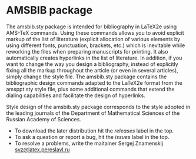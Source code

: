 # AMSBIB package

The amsbib.sty package is intended for bibliography in LaTeX2e using AMS-TeX commands. 
Using these commands allows you to avoid explicit markup of the list of literature (explicit allocation of various elements by using different fonts, punctuation, brackets, etc.) which is inevitable while reworking the files when preparing manuscripts for printing.
It also automatically creates hyperlinks in the list of literature. 
In addition, if you want to change the way you design a bibliography, instead of explicitly fixing all the markup throughout the article (or even in several articles), simply change the style file. 
The amsbib.sty package contains the bibliographic design commands adapted to the LaTeX2e format from the amsppt.sty style file, plus some additional commands that extend the dialing capabilities and facilitate the design of hyperlinks.

Style design of the amsbib.sty package corresponds to the style adopted in the leading journals of the Department of Mathematical Sciences of the Russian Academy of Sciences.

* To download the later distribution hit the *releases* label in the top. 
* To ask a question or report a bug, hit the *issues* label in the top.  
* To resolve a problems, write the maitainer Sergej Znamenskij <svz@latex.pereslavl.ru>
